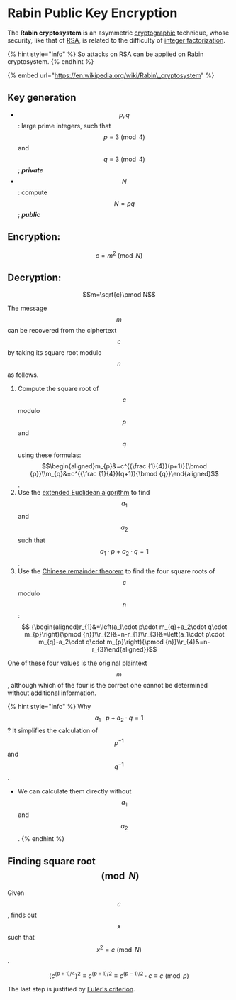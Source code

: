 # Rabin Public Key Encryption

The **Rabin cryptosystem** is an asymmetric [cryptographic](https://en.wikipedia.org/wiki/Cryptographic) technique, whose security, like that of [RSA](https://en.wikipedia.org/wiki/RSA_%28algorithm%29), is related to the difficulty of [integer factorization](https://en.wikipedia.org/wiki/Integer_factorization).

{% hint style="info" %}
So attacks on RSA can be applied on Rabin cryptosystem.
{% endhint %}

{% embed url="https://en.wikipedia.org/wiki/Rabin\_cryptosystem" %}

## Key generation

* $$p,q$$: large prime integers, such that $$p\equiv3\pmod4$$and $$q\equiv3\pmod4$$; _**private**_
* $$N$$: compute$$N=pq$$; _**public**_

## Encryption: 

$$c=m^2\pmod N$$

## Decryption: 

$$m=\sqrt{c}\pmod N$$

The message $$m$$ can be recovered from the ciphertext $$c$$ by taking its square root modulo $$n$$ as follows.

1. Compute the square root of $$c$$ modulo $$p$$ and $$q$$ using these formulas:$$\begin{aligned}m_{p}&=c^{{\frac {1}{4}}(p+1)}{\bmod {p}}\\m_{q}&=c^{{\frac {1}{4}}(q+1)}{\bmod {q}}\end{aligned}$$.
2. Use the [extended Euclidean algorithm](https://en.wikipedia.org/wiki/Extended_Euclidean_algorithm) to find $$a_1$$ and $$a_2$$ such that $$a_1\cdot p+a_2\cdot q=1$$.
3. Use the [Chinese remainder theorem](https://lingt-xyz.gitbook.io/inse6110/chinese-remainder-theorem) to find the four square roots of $$c$$ modulo $$n$$:$$ {\begin{aligned}r_{1}&=\left(a_1\cdot p\cdot m_{q}+a_2\cdot q\cdot m_{p}\right){\pmod {n}}\\r_{2}&=n-r_{1}\\r_{3}&=\left(a_1\cdot p\cdot m_{q}-a_2\cdot q\cdot m_{p}\right){\pmod {n}}\\r_{4}&=n-r_{3}\end{aligned}}$$

One of these four values is the original plaintext$$m$$, although which of the four is the correct one cannot be determined without additional information.

{% hint style="info" %}
Why $$a_1\cdot p+a_2\cdot q=1$$? It simplifies the calculation of $$p^{-1}$$and $$q^{-1}$$. 

* We can calculate them directly without $$a_1$$and $$a_2$$.
{% endhint %}

## Finding square root$$\pmod N$$

Given $$c$$, finds out $$x$$ such that $$x^2 = c \pmod N$$.

$$\big(c^{ (p+1)/4}\big )^ 2\equiv  c^{ (p+1)/2}\equiv c^{ (p-1)/2}\cdot c\equiv c \pmod p$$

The last step is justified by [Euler's criterion](https://lingt-xyz.gitbook.io/inse6110/eulers-criterion).

